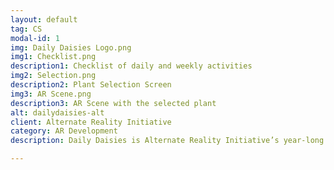 ```yaml
---
layout: default
tag: CS
modal-id: 1
img: Daily Daisies Logo.png
img1: Checklist.png
description1: Checklist of daily and weekly activities
img2: Selection.png
description2: Plant Selection Screen
img3: AR Scene.png
description3: AR Scene with the selected plant
alt: dailydaisies-alt
client: Alternate Reality Initiative
category: AR Development
description: Daily Daisies is Alternate Reality Initiative’s year-long project where members developed and designed an augmented reality wellness app. The app aims to promote the user’s wellbeing through a generation of weekly and daily wellness tasks to nurture a collection of augmented reality plants. I guided members to design the user interface and gamification features to improve the wellness app’s user experience and encourage users to take care of their virtual plants often. 

---
```

